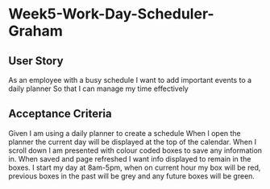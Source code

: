 # Week5-Work-Day-Scheduler-Graham
## User Story
As an employee with a busy schedule
I want to add important events to a daily planner
So that I can manage my time effectively

## Acceptance Criteria
Given I am using a daily planner to create a schedule
When I open the planner the current day will be displayed at the 
top of the calendar.
When I scroll down I am presented with colour coded boxes to save any information in. When saved and page refreshed I want info displayed to remain in the boxes.
I start my day at 8am-5pm, when on current hour my box will be red, previous boxes in the past will be grey and any future boxes will be green.
